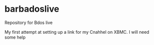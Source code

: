 # barbadoslive
Repository for Bdos live

My first attempt at setting up a  link for my Cnahhel on XBMC.  I will need some help
